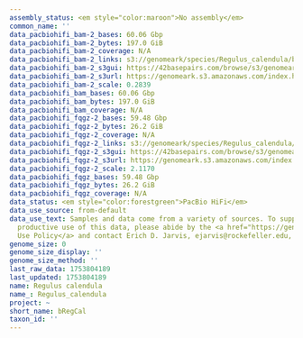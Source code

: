 ```yaml
---
assembly_status: <em style="color:maroon">No assembly</em>
common_name: ''
data_pacbiohifi_bam-2_bases: 60.06 Gbp
data_pacbiohifi_bam-2_bytes: 197.0 GiB
data_pacbiohifi_bam-2_coverage: N/A
data_pacbiohifi_bam-2_links: s3://genomeark/species/Regulus_calendula/bRegCal2/genomic_data/pacbio_hifi/<br>
data_pacbiohifi_bam-2_s3gui: https://42basepairs.com/browse/s3/genomeark/species/Regulus_calendula/bRegCal2/genomic_data/pacbio_hifi/
data_pacbiohifi_bam-2_s3url: https://genomeark.s3.amazonaws.com/index.html?prefix=species/Regulus_calendula/bRegCal2/genomic_data/pacbio_hifi/
data_pacbiohifi_bam-2_scale: 0.2839
data_pacbiohifi_bam_bases: 60.06 Gbp
data_pacbiohifi_bam_bytes: 197.0 GiB
data_pacbiohifi_bam_coverage: N/A
data_pacbiohifi_fqgz-2_bases: 59.48 Gbp
data_pacbiohifi_fqgz-2_bytes: 26.2 GiB
data_pacbiohifi_fqgz-2_coverage: N/A
data_pacbiohifi_fqgz-2_links: s3://genomeark/species/Regulus_calendula/bRegCal2/genomic_data/pacbio_hifi/<br>
data_pacbiohifi_fqgz-2_s3gui: https://42basepairs.com/browse/s3/genomeark/species/Regulus_calendula/bRegCal2/genomic_data/pacbio_hifi/
data_pacbiohifi_fqgz-2_s3url: https://genomeark.s3.amazonaws.com/index.html?prefix=species/Regulus_calendula/bRegCal2/genomic_data/pacbio_hifi/
data_pacbiohifi_fqgz-2_scale: 2.1170
data_pacbiohifi_fqgz_bases: 59.48 Gbp
data_pacbiohifi_fqgz_bytes: 26.2 GiB
data_pacbiohifi_fqgz_coverage: N/A
data_status: <em style="color:forestgreen">PacBio HiFi</em>
data_use_source: from-default
data_use_text: Samples and data come from a variety of sources. To support fair and
  productive use of this data, please abide by the <a href="https://genome10k.soe.ucsc.edu/data-use-policies/">Data
  Use Policy</a> and contact Erich D. Jarvis, ejarvis@rockefeller.edu, with any questions.
genome_size: 0
genome_size_display: ''
genome_size_method: ''
last_raw_data: 1753804189
last_updated: 1753804189
name: Regulus calendula
name_: Regulus_calendula
project: ~
short_name: bRegCal
taxon_id: ''
---
```

